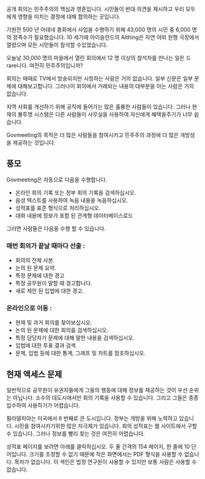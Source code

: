 <!-- Do not edit this file. It was translated by Google. -->
<!-- START OF README SECTION --><!-- Note the controller for this page is app/about-project/overview/overview.ts -->
<p> 공개 회의는 민주주의의 핵심과 영혼입니다. 시민들이 반대 의견을 제시하고 우리 모두에게 영향을 미치는 결정에 대해 합의하는 곳입니다. </p>

<p> 기원전 500 년 아테네 총회에서 사업을 수행하기 위해 43,000 명의 시민 중 6,000 명의 정족수가 필요했습니다. 10 세기에 아이슬란드의 Althing은 자연 야외 원형 극장에서 열렸으며 모든 시민들이 참석할 수있었습니다. </p>

<p> 오늘날 30,000 명의 마을에서 열린 회의에서 12 명 이상의 참석자를 만나는 일은 드 rare니다. 여전히 민주주의입니까? </p>

<p> 회의는 때때로 TV에서 방송되지만 시청하는 사람은 거의 없습니다. 일부 신문은 일부 문제에 대해보고합니다. 그러나이 회의에서 거래되는 내용의 대부분을 아는 사람은 거의 없습니다. </p>

<p> 지역 사회를 개선하기 위해 공직에 들어가는 많은 훌륭한 사람들이 있습니다. 그러나 현재의 불투명 시스템은 다른 사람들이 사무실을 사용하여 자신에게 혜택을주기가 너무 쉽습니다. </p>

<p> Govmeeting의 목적은 더 많은 사람들을 참여시키고 민주주의 과정에 더 많은 개방성을 제공하는 것입니다. </p>
<h2> 풍모 </h2>
<p> Govmeeting은 자동으로 다음을 수행합니다. </p>

<ul>
<li> 온라인 회의 기록 또는 정부 회의 기록을 검색하십시오. </li>
<li> 음성 텍스트를 사용하여 녹음 내용을 녹음하십시오. </li>
<li> 성적표를 표준 형식으로 처리하십시오. </li>
<li> 대화 내용에 정보가 포함 된 관계형 데이터베이스로드 </li>
</ul>
<p> 그러면 사람들은 다음을 수행 할 수 있습니다. </p>
<h3> 매번 회의가 끝날 때마다 선출 : </h3>
<ul>
<li> 회의의 전체 사본. </li>
<li> 논의 된 문제 요약. </li>
<li> 특정 문제에 대한 경고 </li>
<li> 특정 공무원이 말할 때 경고합니다. </li>
<li> 새로 제안 된 입법에 대한 경고. </li>
</ul><h3> 온라인으로 이동 : </h3>
<ul>
<li> 현재 및 과거 회의를 찾아보십시오. </li>
<li> 논의 된 문제에 대한 회의를 검색하십시오. </li>
<li> 특정 담당자가 문제에 대해 말한 내용을 검색하십시오. </li>
<li> 입법에 대한 투표 결과 검색 </li>
<li> 문제, 입법 등에 대한 통계, 그래프 및 차트를 참조하십시오. </li>
</ul><!-- END OF README SECTION -->
<p><a name="continued"></a></p>
<h2> 현재 액세스 문제 </h2>
<p> 일반적으로 공무원이 유권자들에게 그들의 행동에 대해 정보를 제공하는 것이 우선 순위는 아닙니다. 소수의 대도시에서만 회의 기록을 사용할 수 있습니다. 그리고 그들은 종종 입수하여 사용하기가 어렵습니다. </p>

<p> 필라델피아는 미국에서 6 번째로 큰 도시입니다. 정부는 개방을 위해 노력하고 있습니다. 시민을 참여시키기위한 많은 자극제가 있습니다. 회의 성적표는 웹 사이트에서 구할 수 있습니다. 그러나 정보를 빨리 찾는 것은 여전히 어렵습니다. </p>

<p> 성적표 페이지를 보려면 아래를 클릭하십시오. 두 줄 간격의 154 페이지, 한 줄에 10 단어입니다. 크기를 조정할 수 없기 때문에 작은 화면에서는 PDF 형식을 사용할 수 없습니다. 목차가 없습니다. 이 색인은 법정 연구원이 사용할 수 있지만 보통 사람은 사용할 수 없습니다. </p>
